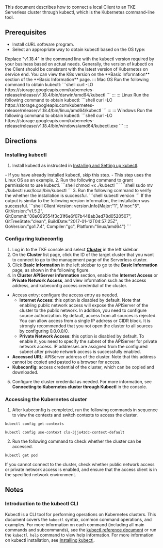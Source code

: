 This document describes how to connect a local Client to an TKE Serverless cluster through kubectl, which is the Kubernetes command-line tool.


## Prerequisites
- Install cURL software program.
- Select an appropriate way to obtain kubectl based on the OS type:
<dx-alert infotype="notice" title="">
Replace "v1.18.4" in the command line with the kubectl version required by your business based on actual needs. Generally, the version of kubectl on the Client should be consistent with the latest version of Kubernetes on service end. You can view the K8s version on the **Basic Information** section of the **Basic Information** page.
</dx-alert>
<dx-tabs>
::: Mac OS
Run the following command to obtain kubectl:
```shell
curl -LO https://storage.googleapis.com/kubernetes-release/release/v1.18.4/bin/darwin/amd64/kubectl
```
:::
::: Linux
Run the following command to obtain kubectl:
```shell
curl -LO https://storage.googleapis.com/kubernetes-release/release/v1.18.4/bin/linux/amd64/kubectl
```
:::
::: Windows
Run the following command to obtain kubectl:
```shell
curl -LO https://storage.googleapis.com/kubernetes-release/release/v1.18.4/bin/windows/amd64/kubectl.exe
```
:::
</dx-tabs>




## Directions
[](id:installKubectl)
### Installing kubectl

1. Install kubectl as instructed in [Installing and Setting up kubectl](https://kubernetes.io/docs/user-guide/prereqs/).
<dx-alert infotype="explain" title="">
- If you have already installed kubectl, skip this step.
- This step uses the Linux OS as an example.
</dx-alert>
2. Run the following command to grant permissions to use kubectl.
```shell
chmod +x ./kubectl
```
 ```shell
sudo mv ./kubectl /usr/local/bin/kubectl
 ```
3. Run the following command to verify the whether the installation is successful.
```shell
kubectl version
```
 If the output is similar to the following version information, the installation was successful.
```shell
Client Version: version.Info{Major:"1", Minor:"5", GitVersion:"v1.5.2", GitCommit:"08e099554f3c31f6e6f07b448ab3ed78d0520507", GitTreeState:"clean", BuildDate:"2017-01-12T04:57:25Z", GoVersion:"go1.7.4", Compiler:"gc", Platform:"linux/amd64"}
```


### Configuring kubeconfig


1. Log in to the TKE console and select **[Cluster](https://console.cloud.tencent.com/tke2/ecluster)** in the left sidebar.
2. On the **Cluster** list page, click the ID of the target cluster that you want to connect to go to the management page of the Serverless cluster.
3. Click **Basic Information** in the left sidebar to go to the **Basic Information** page, as shown in the following figure.
4. In **Cluster APIServer information** section, enable the **Internet Access** or **Private Network Access**, and view information such as the access address, and kubeconfig access credential of the cluster. 
 - Access entry: configure the access entry as needed.
    - **Internet Access**: this option is disabled by default. Note that enabling public network access will expose the APIServer of the cluster to the public network. In addition, you need to configure source authorization. By default, access from all sources is rejected. You can allow access from a single IP address or CIDR block. It is strongly recommended that you not open the cluster to all sources by configuring 0.0.0.0/0.
    - **Private Network Access**: this option is disabled by default. To enable it, you need to specify the subnet of the APIServer for private network access. IP addresses are assigned from the configured subnet after private network access is successfully enabled.
 - **Accessed URL**: APIServer address of the cluster. Note that this address cannot be copied and pasted to a browser for access.
 - **Kubeconfig**: access credential of the cluster, which can be copied and downloaded.
5. Configure the cluster credential as needed. For more information, see **Connecting to Kubernetes cluster through Kubectl** in the console.


### Accessing the Kubernetes cluster
1. After kubeconfig is completed, run the following commands in sequence to view the contexts and switch contexts to access the cluster.
```
kubectl config get-contexts
```
```
kubectl config use-context cls-3jju4zdc-context-default
```
2. Run the following command to check whether the cluster can be accessed.
```
kubectl get pod
```
If you cannot connect to the cluster, check whether public network access or private network access is enabled, and ensure that the access client is in the specified network environment.

## Notes

### Introduction to the kubectl CLI

Kubectl is a CLI tool for performing operations on Kubernetes clusters. This document covers the `kubectl` syntax, common command operations, and examples. For more information on each command (including all main commands and subcommands), see the [kubectl reference document](https://kubernetes.io/docs/reference/generated/kubectl/kubectl/) or run the `kubectl help` command to view help information. For more information on kubectl installation, see [Installing kubectl](#installKubectl).

